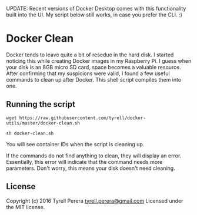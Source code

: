 UPDATE: Recent versions of Docker Desktop comes with this functionality built into the UI. My script below still works, in case you prefer the CLI. :)


# Docker Clean

Docker tends to leave quite a bit of resedue in the hard disk. I started noticing this while creating Docker images in my Raspberry Pi. I guess when your disk is an 8GB micro SD card, space becomes a valuable resource. After confirming that my suspicions were valid, I found a few useful commands to clean up after Docker.  This shell script compiles them into one.

## Running the script

`wget https://raw.githubusercontent.com/tyrell/docker-utils/master/docker-clean.sh`

`sh docker-clean.sh`

You will see container IDs when the script is cleaning up. 

If the commands do not find anything to clean, they will display an error. Essentially, this error will indicate that the command needs more parameters. Don't worry, this means your disk doesn't need cleaning.

## License
Copyright (c) 2016 Tyrell Perera <tyrell.perera@gmail.com>
Licensed under the MIT license.
